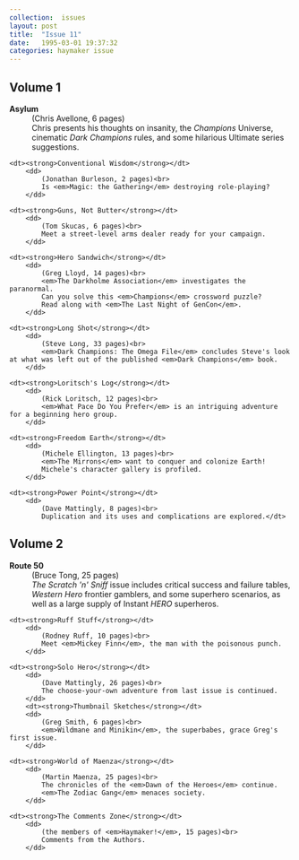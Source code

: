 ```yaml
---
collection:  issues
layout: post
title:  "Issue 11"
date:   1995-03-01 19:37:32
categories: haymaker issue
---
```


<h2>Volume 1</h2>

<dl>
	<dt><strong>Asylum</strong></dt>
		<dd>
			(Chris Avellone, 6 pages)<br>
			Chris presents his thoughts on insanity, the <em>Champions</em> Universe, cinematic <em>Dark Champions</em> rules, and some hilarious Ultimate series suggestions.
		</dd>
		
	<dt><strong>Conventional Wisdom</strong></dt>
		<dd>
		 	(Jonathan Burleson, 2 pages)<br>
			Is <em>Magic: the Gathering</em> destroying role-playing?
		</dd>

	<dt><strong>Guns, Not Butter</strong></dt>
		<dd>
		 	(Tom Skucas, 6 pages)<br>
			Meet a street-level arms dealer ready for your campaign.
		</dd>
		
	<dt><strong>Hero Sandwich</strong></dt>
		<dd>
		 	(Greg Lloyd, 14 pages)<br>
			<em>The Darkholme Association</em> investigates the paranormal.
			Can you solve this <em>Champions</em> crossword puzzle?
			Read along with <em>The Last Night of GenCon</em>.
		</dd>

	<dt><strong>Long Shot</strong></dt>
		<dd> 
			(Steve Long, 33 pages)<br>
			<em>Dark Champions: The Omega File</em> concludes Steve's look at what was left out of the published <em>Dark Champions</em> book.
		</dd>

	<dt><strong>Loritsch's Log</strong></dt>
		<dd>
		 	(Rick Loritsch, 12 pages)<br>
			<em>What Pace Do You Prefer</em> is an intriguing adventure for a beginning hero group.
		</dd>

	<dt><strong>Freedom Earth</strong></dt>
		<dd>
		 	(Michele Ellington, 13 pages)<br>
			<em>The Mirrons</em> want to conquer and colonize Earth!
			Michele's character gallery is profiled.
		</dd>
		
	<dt><strong>Power Point</strong></dt>
		<dd>
		 	(Dave Mattingly, 8 pages)<br>
			Duplication and its uses and complications are explored.</dt>
</dl>

<h2>Volume 2</h2>

<dl>	
	<dt><strong>Route 50</strong></dt>
		<dd>
		 	(Bruce Tong, 25 pages)<br>
			<em>The Scratch 'n' Sniff</em> issue includes critical success and failure tables, <em>Western Hero</em> frontier gamblers, and some superhero scenarios, as well as a large supply of Instant <em>HERO</em> superheros.
		</dd>
		
	<dt><strong>Ruff Stuff</strong></dt>
		<dd>
		 	(Rodney Ruff, 10 pages)<br>
			Meet <em>Mickey Finn</em>, the man with the poisonous punch.
		</dd>

	<dt><strong>Solo Hero</strong></dt>
		<dd>
		 	(Dave Mattingly, 26 pages)<br>
			The choose-your-own adventure from last issue is continued.
		</dd>
		<dt><strong>Thumbnail Sketches</strong></dt>
		<dd>
		 	(Greg Smith, 6 pages)<br>
			<em>Wildmane and Minikin</em>, the superbabes, grace Greg's first issue.
		</dd>
	
	<dt><strong>World of Maenza</strong></dt>
		<dd>
		 	(Martin Maenza, 25 pages)<br>
			The chronicles of the <em>Dawn of the Heroes</em> continue.
			<em>The Zodiac Gang</em> menaces society.
		</dd>
			
	<dt><strong>The Comments Zone</strong></dt>
		<dd>
		 	(the members of <em>Haymaker!</em>, 15 pages)<br>
			Comments from the Authors.
		</dd>
</dl>
